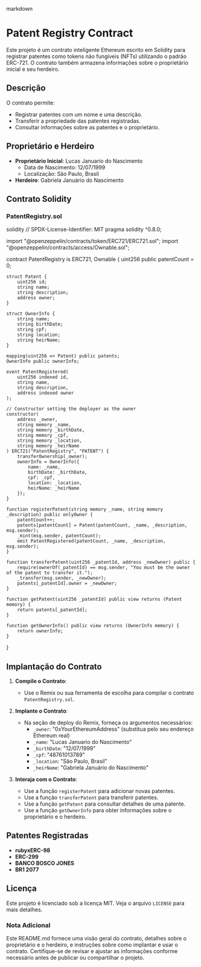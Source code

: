 


markdown
# Patent Registry Contract

Este projeto é um contrato inteligente Ethereum escrito em Solidity para registrar patentes como tokens não fungíveis (NFTs) utilizando o padrão ERC-721. O contrato também armazena informações sobre o proprietário inicial e seu herdeiro.

## Descrição

O contrato permite:
- Registrar patentes com um nome e uma descrição.
- Transferir a propriedade das patentes registradas.
- Consultar informações sobre as patentes e o proprietário.

## Proprietário e Herdeiro

- **Proprietário Inicial**: Lucas Januario do Nascimento
  - Data de Nascimento: 12/07/1999
  - Localização: São Paulo, Brasil
- **Herdeiro**: Gabriela Januário do Nascimento

## Contrato Solidity

### PatentRegistry.sol

solidity
// SPDX-License-Identifier: MIT
pragma solidity ^0.8.0;

import "@openzeppelin/contracts/token/ERC721/ERC721.sol";
import "@openzeppelin/contracts/access/Ownable.sol";

contract PatentRegistry is ERC721, Ownable {
    uint256 public patentCount = 0;

    struct Patent {
        uint256 id;
        string name;
        string description;
        address owner;
    }

    struct OwnerInfo {
        string name;
        string birthDate;
        string cpf;
        string location;
        string heirName;
    }

    mapping(uint256 => Patent) public patents;
    OwnerInfo public ownerInfo;

    event PatentRegistered(
        uint256 indexed id,
        string name,
        string description,
        address indexed owner
    );

    // Constructor setting the deployer as the owner
    constructor(
        address _owner,
        string memory _name,
        string memory _birthDate,
        string memory _cpf,
        string memory _location,
        string memory _heirName
    ) ERC721("PatentRegistry", "PATENT") {
        transferOwnership(_owner);
        ownerInfo = OwnerInfo({
            name: _name,
            birthDate: _birthDate,
            cpf: _cpf,
            location: _location,
            heirName: _heirName
        });
    }

    function registerPatent(string memory _name, string memory _description) public onlyOwner {
        patentCount++;
        patents[patentCount] = Patent(patentCount, _name, _description, msg.sender);
        _mint(msg.sender, patentCount);
        emit PatentRegistered(patentCount, _name, _description, msg.sender);
    }

    function transferPatent(uint256 _patentId, address _newOwner) public {
        require(ownerOf(_patentId) == msg.sender, "You must be the owner of the patent to transfer it.");
        _transfer(msg.sender, _newOwner);
        patents[_patentId].owner = _newOwner;
    }

    function getPatent(uint256 _patentId) public view returns (Patent memory) {
        return patents[_patentId];
    }

    function getOwnerInfo() public view returns (OwnerInfo memory) {
        return ownerInfo;
    }
}


## Implantação do Contrato

1. **Compile o Contrato**:
   - Use o Remix ou sua ferramenta de escolha para compilar o contrato `PatentRegistry.sol`.

2. **Implante o Contrato**:
   - Na seção de deploy do Remix, forneça os argumentos necessários:
     - `_owner`: "0xYourEthereumAddress" (substitua pelo seu endereço Ethereum real)
     - `_name`: "Lucas Januario do Nascimento"
     - `_birthDate`: "12/07/1999"
     - `_cpf`: "48761013789"
     - `_location`: "São Paulo, Brasil"
     - `_heirName`: "Gabriela Januário do Nascimento"

3. **Interaja com o Contrato**:
   - Use a função `registerPatent` para adicionar novas patentes.
   - Use a função `transferPatent` para transferir patentes.
   - Use a função `getPatent` para consultar detalhes de uma patente.
   - Use a função `getOwnerInfo` para obter informações sobre o proprietário e o herdeiro.

## Patentes Registradas

- **rubyxERC-98**
- **ERC-299**
- **BANCO BOSCO JONES**
- **BR1 2077**

## Licença

Este projeto é licenciado sob a licença MIT. Veja o arquivo `LICENSE` para mais detalhes.


### Nota Adicional

Este README.md fornece uma visão geral do contrato, detalhes sobre o proprietário e o herdeiro, e instruções sobre como implantar e usar o contrato. Certifique-se de revisar e ajustar as informações conforme necessário antes de publicar ou compartilhar o projeto.
